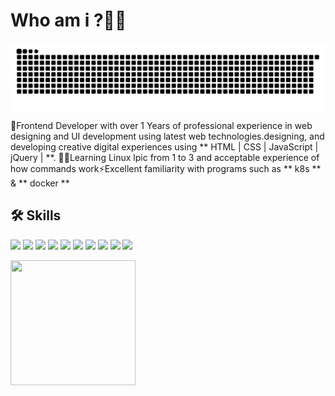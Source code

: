 # Who am i ?👨‍💻

<img align="center" src="https://raw.githubusercontent.com/imrrobat/imrrobat/d1b244e170d2b75fdda3efd499eaaf163f7a617c/images/github-contribution-grid-snake.svg" />

🧠Frontend Developer with over 1 Years of professional experience in web designing and UI development using latest web technologies.designing, and developing creative digital experiences using ** HTML | CSS | JavaScript | jQuery | **. 👨‍💻Learning Linux lpic from 1 to 3 and acceptable experience of how commands work⚡Excellent familiarity with programs such as ** k8s ** & ** docker **


## 🛠 Skills
![](https://img.shields.io/badge/HTML5-E34F26?style=for-the-badge&logo=html5&logoColor=white)
![](https://img.shields.io/badge/CSS3-1572B6?style=for-the-badge&logo=css3&logoColor=white)
![](https://img.shields.io/badge/JavaScript-323330?style=for-the-badge&logo=javascript&logoColor=F7DF1E)
![](https://img.shields.io/badge/Docker-2CA5E0?style=for-the-badge&logo=docker&logoColor=white)
![](https://img.shields.io/badge/kubernetes-326ce5.svg?&style=for-the-badge&logo=kubernetes&logoColor=white)
![](https://img.shields.io/badge/Linux-FCC624?style=for-the-badge&logo=linux&logoColor=black)
![](https://img.shields.io/badge/GitHub-100000?style=for-the-badge&logo=github&logoColor=white)
![](https://img.shields.io/badge/GitLab-330F63?style=for-the-badge&logo=gitlab&logoColor=white)
![](https://img.shields.io/badge/LinkedIn-0077B5?style=for-the-badge&logo=linkedin&logoColor=white)
![](https://img.shields.io/badge/Stack_Overflow-FE7A16?style=for-the-badge&logo=stack-overflow&logoColor=white)




<a align="center" href="https://www.coffeebede.com/neeypo"><img class="img-fluid" align="center" src="https://coffeebede.ir/DashboardTemplateV2/app-assets/images/banner/default-yellow.svg" width="200" height="200"/></a>
